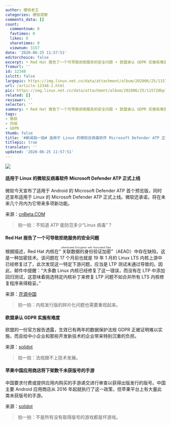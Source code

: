 ```yaml
---
author: 硬核老王
categories: 硬核观察
comments_data: []
count:
  commentnum: 0
  favtimes: 0
  likes: 0
  sharetimes: 0
  viewnum: 3157
date: '2020-06-25 11:57:51'
editorchoice: false
excerpt: • Red Hat 报告了一个可导致拒绝服务的安全问题 • 欧盟承认 GDPR 实施有难度 • 苹果中国应用商店将下架数千未获版号的手游
fromurl: ''
id: 12348
islctt: false
largepic: https://img.linux.net.cn/data/attachment/album/202006/25/115728bpl4zhm1h8l4ottl.jpg
url: /article-12348-1.html
pic: https://img.linux.net.cn/data/attachment/album/202006/25/115728bpl4zhm1h8l4ottl.jpg.thumb.jpg
related: []
reviewer: ''
selector: ''
summary: • Red Hat 报告了一个可导致拒绝服务的安全问题 • 欧盟承认 GDPR 实施有难度 • 苹果中国应用商店将下架数千未获版号的手游
tags:
- 微软
- 内核
- GDPR
thumb: false
title: '#新闻拍一拍# 适用于 Linux 的微软反病毒软件 Microsoft Defender ATP 正式上线'
titlepic: true
translator: ''
updated: '2020-06-25 11:57:51'
---
```


![](/data/attachment/album/202006/25/115728bpl4zhm1h8l4ottl.jpg)


#### 适用于 Linux 的微软反病毒软件 Microsoft Defender ATP 正式上线


微软今天宣布了适用于 Android 的 Microsoft Defender ATP 首个预览版，同时还宣布适用于 Linux 的 Microsoft Defender ATP 正式上线。微软还承诺，将在未来几个月内为它带来多项新功能。


来源：[cnBeta.COM](https://www.cnbeta.com/articles/tech/995003.htm)



> 
> 拍一拍：不知道 ATP 能防范多少“Linux 病毒”？
> 
> 
> 


#### Red Hat 报告了一个可导致拒绝服务的安全问题


根据描述，Red Hat 内核在“<ruby> 关联数据的身份验证加密 <rt>  uthenticated Encryption with Associated Data </rt></ruby>”（AEAD）中存在缺陷，这是一种加密技术。该问题在 17 个月前也就是 19 年 1 月的 Linux LTS 内核上游中已经修复过了，此次发现这一特定下游问题，应当是 LTP 测试未通过导致的。因此，邮件中提醒：“大多数 Linux 内核已经修复了这一错误，而没有在 LTP 中添加回归测试，这意味着挑选特定内核补丁来修复 LTP 问题不如合并所有 LTS 内核修复程序来得稳妥。”


来源：[开源中国](https://www.oschina.net/news/116692/redhat-reported-a-security-issue)



> 
> 拍一拍：内核发行版的碎片化问题也需要重视起来。
> 
> 
> 


#### 欧盟承认 GDPR 实施有难度


欧盟的一份官方报告透露，生效已有两年的数据保护法规 GDPR 正被证明难以实施，而且给中小企业和那些开发新技术的企业带来特别沉重的负担。


来源：[solidot](https://www.solidot.org/story?sid=64755)



> 
> 拍一拍：法规跟不上技术发展。
> 
> 
> 


#### 苹果中国应用商店将下架数千未获版号的手游


中国要求付费或提供应用内购买的手游递交进行审查以获得出版发行的版号。中国主要 Android 应用商店从 2016 年起就执行了这一政策，但苹果平台上有大量此类未获版号的手游。


来源：[solidot](https://www.solidot.org/story?sid=64762)



> 
> 拍一拍：不是所有没有取得版号的游戏都是坏游戏。
> 
> 
>